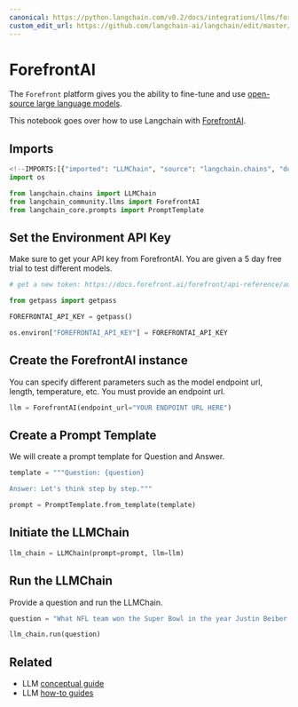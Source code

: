 ```yaml
---
canonical: https://python.langchain.com/v0.2/docs/integrations/llms/forefrontai/
custom_edit_url: https://github.com/langchain-ai/langchain/edit/master/docs/docs/integrations/llms/forefrontai.ipynb
---
```


# ForefrontAI

The `Forefront` platform gives you the ability to fine-tune and use [open-source large language models](https://docs.forefront.ai/forefront/master/models).

This notebook goes over how to use Langchain with [ForefrontAI](https://www.forefront.ai/).

## Imports

```python
<!--IMPORTS:[{"imported": "LLMChain", "source": "langchain.chains", "docs": "https://api.python.langchain.com/en/latest/chains/langchain.chains.llm.LLMChain.html", "title": "ForefrontAI"}, {"imported": "ForefrontAI", "source": "langchain_community.llms", "docs": "https://api.python.langchain.com/en/latest/llms/langchain_community.llms.forefrontai.ForefrontAI.html", "title": "ForefrontAI"}, {"imported": "PromptTemplate", "source": "langchain_core.prompts", "docs": "https://api.python.langchain.com/en/latest/prompts/langchain_core.prompts.prompt.PromptTemplate.html", "title": "ForefrontAI"}]-->
import os

from langchain.chains import LLMChain
from langchain_community.llms import ForefrontAI
from langchain_core.prompts import PromptTemplate
```

## Set the Environment API Key
Make sure to get your API key from ForefrontAI. You are given a 5 day free trial to test different models.

```python
# get a new token: https://docs.forefront.ai/forefront/api-reference/authentication

from getpass import getpass

FOREFRONTAI_API_KEY = getpass()
```

```python
os.environ["FOREFRONTAI_API_KEY"] = FOREFRONTAI_API_KEY
```

## Create the ForefrontAI instance
You can specify different parameters such as the model endpoint url, length, temperature, etc. You must provide an endpoint url.

```python
llm = ForefrontAI(endpoint_url="YOUR ENDPOINT URL HERE")
```

## Create a Prompt Template
We will create a prompt template for Question and Answer.

```python
template = """Question: {question}

Answer: Let's think step by step."""

prompt = PromptTemplate.from_template(template)
```

## Initiate the LLMChain

```python
llm_chain = LLMChain(prompt=prompt, llm=llm)
```

## Run the LLMChain
Provide a question and run the LLMChain.

```python
question = "What NFL team won the Super Bowl in the year Justin Beiber was born?"

llm_chain.run(question)
```

## Related

- LLM [conceptual guide](/docs/concepts/#llms)
- LLM [how-to guides](/docs/how_to/#llms)